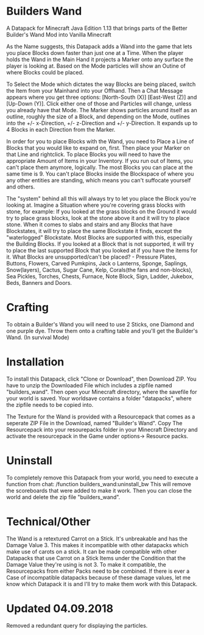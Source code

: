 # Builders Wand

A Datapack for Minecraft Java Edition 1.13 that brings parts of the Better Builder's Wand Mod into Vanilla Minecraft

As the Name suggests, this Datapack adds a Wand into the game that lets you place Blocks down faster than just one at a Time. When the player holds the Wand in the Main Hand it projects a Marker onto any surface the player is looking at. Based on the Mode particles will show an Outine of where Blocks could be placed.

To Select the Mode which dictates the way Blocks are being placed, switch the Item from your Mainhand into your Offhand. Then a Chat Message appears where you get three options: [North-South (X)]  [East-West (Z)] and [Up-Down (Y)]. Click either one of those and Particles will change, unless you already have that Mode. The Marker shows particles around itself as an outline, roughly the size of a Block, and depending on the Mode, outlines into the +/- x-Direction, +/- z-Direction and +/- y-Direction. It expands up to 4 Blocks in each Direction from the Marker.

In order for you to place Blocks with the Wand, you need to Place a Line of Blocks that you would like to expand on, first. Then place your Marker on that Line and rightclick. To place Blocks you will need to have the appropriate Amount of Items in your Inventory. If you run out of Items, you can't place them anymore, logically. The most Blocks you can place at the same time is 9. You can't place Blocks inside the Blockspace of where you any other entities are standing, which means you can't suffocate yourself and others.

The "system" behind all this will always try to let you place the Block you're looking at. Imagine a Situation where you're covering grass blocks with stone, for example: If you looked at the grass blocks on the Ground it would try to place grass blocks, look at the stone above it and it will try to place stone. When it comes to slabs and stairs and any Blocks that have Blockstates, it will try to place the same Blockstate it finds, except the "waterlogged" Blockstate.
Most Blocks are supported with this, especially the Building Blocks. If you looked at a Block that is not supported, it will try to place the last supported Block that you looked at if you have the items for it.
What Blocks are unsupported/can't be placed? - Pressure Plates, Buttons, Flowers, Carved Pumkpins, Jack o Lanterns, Sponge, Saplings, Snow(layers), Cactus, Sugar Cane, Kelp, Corals(the fans and non-blocks), Sea Pickles, Torches, Chests, Furnace, Note Block, Sign, Ladder, Jukebox, Beds, Banners and Doors. 


# Crafting

To obtain a Builder's Wand you will need to use 2 Sticks, one Diamond and one purple dye. Throw them onto a crafting table and you'll get the Builder's Wand. (In survival Mode)


# Installation

To install this Datapack, click "Clone or Download", then Download ZIP. You have to unzip the Downloaded File which includes a zipfile named "builders_wand". Then open your Minecraft directory, where the savefile for your world is saved. Your worldsave contains a folder "datapacks", where the zipfile needs to be copied into.

The Texture for the Wand is provided with a Resourcepack that comes as a seperate ZIP File in the Download, named "Builder's Wand". Copy The Resourcepack into your resourepacks folder in your Minecraft Directory and activate the resourcepack in the Game under options-> Resource packs.

# Uninstall

To completely remove this Datapack from your world, you need to execute a function from chat: /function builders_wand:uninstall_bw
This will remove the scoreboards that were added to make it work. Then you can close the world and delete the zip file "builders_wand".

# Technical/Other

The Wand is a retextured Carrot on a Stick. It's unbreakable and has the Damage Value 3. This makes it incompatible with other datapacks which make use of carots on a stick. It can be made compatible with other Datapacks that use Carrot on a Stick Items under the Condition that the Damage Value they're using is not 3. To make it compatible, the Resourcepacks from either Packs need to be combined. If there is ever a Case of incompatible datapacks because of these damage values, let me know which Datapack it is and I'll try to make them work with this Datapack.

# Updated 04.09.2018

Removed a redundant query for displaying the particles.
